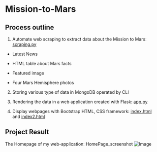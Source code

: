 # Mission-to-Mars
## Process outline
1. Automate web scraping to extract data about the Mission to Mars: [scraping.py](https://github.com/raven-rivas/Mission-to-Mars/blob/master/apps/scraping.py)

 * Latest News

 * HTML table about Mars facts

 * Featured image

 * Four Mars Hemisphere photos

2. Storing various type of data in MongoDB operated by CLI

3. Rendering the data in a web application created with Flask: [app.py](https://github.com/raven-rivas/Mission-to-Mars/blob/master/apps/app.py)

4. Display webpages with Bootstrap HTML, CSS framework: [index.html](https://github.com/raven-rivas/Mission-to-Mars/blob/master/apps/templates/index.html) and [index2.html](https://github.com/raven-rivas/Mission-to-Mars/blob/master/apps/templates/index2.html)

## Project Result
The Homepage of my web-application: HomePage_screenshot
![Image](https://github.com/raven-rivas/Mission-to-Mars/blob/master/Mars.PNG)
